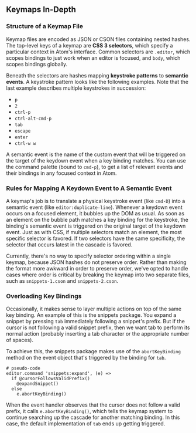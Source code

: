## Keymaps In-Depth

### Structure of a Keymap File

Keymap files are encoded as JSON or CSON files containing nested hashes. The
top-level keys of a keymap are **CSS 3 selectors**, which specify a particular
context in Atom's interface. Common selectors are `.editor`, which scopes
bindings to just work when an editor is focused, and `body`, which scopes
bindings globally.

Beneath the selectors are hashes mapping **keystroke patterns** to
**semantic events**. A keystroke pattern looks like the following examples.
Note that the last example describes multiple keystrokes in succession:

- `p`
- `2`
- `ctrl-p`
- `ctrl-alt-cmd-p`
- `tab`
- `escape`
- `enter`
- `ctrl-w w`

A semantic event is the name of the custom event that will be triggered on the
target of the keydown event when a key binding matches. You can use the command
palette (bound to `cmd-p`), to get a list of relevant events and their bindings
in any focused context in Atom.

### Rules for Mapping A Keydown Event to A Semantic Event

A keymap's job is to translate a physical keystroke event (like `cmd-D`) into a
semantic event (like `editor:duplicate-line`). Whenever a keydown event occurs
on a focused element, it bubbles up the DOM as usual. As soon as an element on
the bubble path matches a key binding for the keystroke, the binding's semantic
event is triggered on the original target of the keydown event. Just as with
CSS, if multiple selectors match an element, the most specific selector is
favored. If two selectors have the same specificity, the selector that occurs
latest in the cascade is favored.

Currently, there's no way to specify selector ordering within a single keymap,
because JSON hashes do not preserve order. Rather than making the format more
awkward in order to preserve order, we've opted to handle cases where order is
critical by breaking the keymap into two separate files, such as
`snippets-1.cson` and `snippets-2.cson`.

### Overloading Key Bindings

Occasionally, it makes sense to layer multiple actions on top of the same key
binding. An example of this is the snippets package. You expand a snippet by
pressing `tab` immediately following a snippet's prefix. But if the cursor is
not following a valid snippet prefix, then we want tab to perform its normal
action (probably inserting a tab character or the appropriate number of spaces).

To achieve this, the snippets package makes use of the `abortKeyBinding` method
on the event object that's triggered by the binding for `tab`.

```coffee-script
# pseudo-code
editor.command 'snippets:expand', (e) =>
  if @cursorFollowsValidPrefix()
    @expandSnippet()
  else
    e.abortKeyBinding()
```

When the event handler observes that the cursor does not follow a valid prefix,
it calls `e.abortKeyBinding()`, which tells the keymap system to continue
searching up the cascade for another matching binding. In this case, the default
implementation of `tab` ends up getting triggered.
